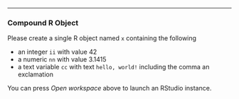 <pl-question-panel>

----

### Compound R Object

Please create a single R object named `x` containing the following
- an integer `ii` with value 42
- a numeric `nn` with value 3.1415
- a text variable `cc` with text `hello, world!` including the comma an exclamation

You can press _Open workspace_ above to launch an RStudio instance.

<pl-file-editor file-name="student.R" ace-mode="ace/mode/r" source-file-name="demo.R"></pl-file-editor>

</pl-question-panel>

<pl-submission-panel>
  <pl-file-preview></pl-file-preview>
  <pl-external-grader-results></pl-external-grader-results>
</pl-submission-panel>

